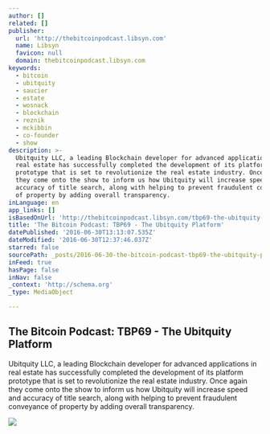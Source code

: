```yaml
---
author: []
related: []
publisher:
  url: 'http://thebitcoinpodcast.libsyn.com'
  name: Libsyn
  favicon: null
  domain: thebitcoinpodcast.libsyn.com
keywords:
  - bitcoin
  - ubitquity
  - saucier
  - estate
  - wosnack
  - blockchain
  - reznik
  - mckibbin
  - co-founder
  - show
description: >-
  Ubitquity LLC, a leading Blockchain developer for advanced applications in
  real estate has successfully completed the development of its platform
  prototype that is set to revolutionize the real estate industry. Once again
  they come onto the show to inform us how Ubitquity will increase speed and
  accuracy of title search, along with helping to prevent fraudulent conveyance
  of property by adding overall transparency.
inLanguage: en
app_links: []
isBasedOnUrl: 'http://thebitcoinpodcast.libsyn.com/tbp69-the-ubitquity-platform'
title: 'The Bitcoin Podcast: TBP69 - The Ubitquity Platform'
datePublished: '2016-06-30T13:13:07.535Z'
dateModified: '2016-06-30T12:37:46.037Z'
starred: false
sourcePath: _posts/2016-06-30-the-bitcoin-podcast-tbp69-the-ubitquity-platform.md
inFeed: true
hasPage: false
inNav: false
_context: 'http://schema.org'
_type: MediaObject

---
```

<article style=""><h1>The Bitcoin Podcast: TBP69 - The Ubitquity Platform</h1><p>Ubitquity LLC, a leading Blockchain developer for advanced applications in real estate has successfully completed the development of its platform prototype that is set to revolutionize the real estate industry. Once again they come onto the show to inform us how Ubitquity will increase speed and accuracy of title search, along with helping to prevent fraudulent conveyance of property by adding overall transparency.</p><img src="http://assets.libsyn.com/content/9551051?height=250&amp;width=250&amp;overlay=true" /></article>